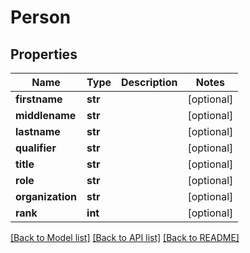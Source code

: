 # Person

## Properties
Name | Type | Description | Notes
------------ | ------------- | ------------- | -------------
**firstname** | **str** |  | [optional] 
**middlename** | **str** |  | [optional] 
**lastname** | **str** |  | [optional] 
**qualifier** | **str** |  | [optional] 
**title** | **str** |  | [optional] 
**role** | **str** |  | [optional] 
**organization** | **str** |  | [optional] 
**rank** | **int** |  | [optional] 

[[Back to Model list]](../README.md#documentation-for-models) [[Back to API list]](../README.md#documentation-for-api-endpoints) [[Back to README]](../README.md)


